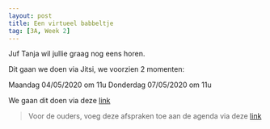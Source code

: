 ```yaml
---
layout: post
title: Een virtueel babbeltje
tag: [3A, Week 2]
---
```


Juf Tanja wil jullie graag nog eens horen.

Dit gaan we doen via Jitsi, we voorzien 2 momenten:

Maandag 04/05/2020 om 11u
Donderdag 07/05/2020 om 11u

We gaan dit doen via deze [link](https://meet.jit.si/DeStappe3A)

> Voor de ouders, voeg deze afspraken toe aan de agenda via deze [link](http://gofile.me/3BKW6/PXpLdPqlB)
